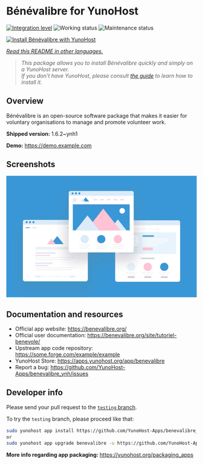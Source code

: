 <!--
N.B.: This README was automatically generated by <https://github.com/YunoHost/apps/tree/master/tools/readme_generator>
It shall NOT be edited by hand.
-->

# Bénévalibre for YunoHost

[![Integration level](https://apps.yunohost.org/badge/integration/benevalibre)](https://ci-apps.yunohost.org/ci/apps/benevalibre/)
![Working status](https://apps.yunohost.org/badge/state/benevalibre)
![Maintenance status](https://apps.yunohost.org/badge/maintained/benevalibre)

[![Install Bénévalibre with YunoHost](https://install-app.yunohost.org/install-with-yunohost.svg)](https://install-app.yunohost.org/?app=benevalibre)

*[Read this README in other languages.](./ALL_README.md)*

> *This package allows you to install Bénévalibre quickly and simply on a YunoHost server.*  
> *If you don't have YunoHost, please consult [the guide](https://yunohost.org/install) to learn how to install it.*

## Overview

Bénévalibre is an open-source software package that makes it easier for voluntary organisations to manage and promote volunteer work.


**Shipped version:** 1.6.2~ynh1

**Demo:** <https://demo.example.com>

## Screenshots

![Screenshot of Bénévalibre](./doc/screenshots/example.jpg)

## Documentation and resources

- Official app website: <https://benevalibre.org/>
- Official user documentation: <https://benevalibre.org/site/tutoriel-benevole/>
- Upstream app code repository: <https://some.forge.com/example/example>
- YunoHost Store: <https://apps.yunohost.org/app/benevalibre>
- Report a bug: <https://github.com/YunoHost-Apps/benevalibre_ynh/issues>

## Developer info

Please send your pull request to the [`testing` branch](https://github.com/YunoHost-Apps/benevalibre_ynh/tree/testing).

To try the `testing` branch, please proceed like that:

```bash
sudo yunohost app install https://github.com/YunoHost-Apps/benevalibre_ynh/tree/testing --debug
or
sudo yunohost app upgrade benevalibre -u https://github.com/YunoHost-Apps/benevalibre_ynh/tree/testing --debug
```

**More info regarding app packaging:** <https://yunohost.org/packaging_apps>

